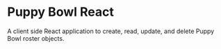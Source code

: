# Puppy Bowl React

A client side React application to create, read, update, and delete Puppy Bowl roster objects.